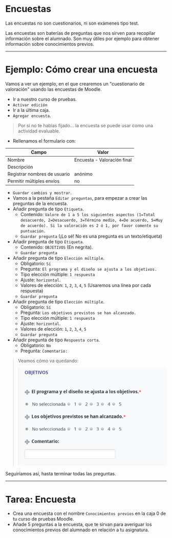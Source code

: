 
# Encuestas

Las encuestas no son cuestionarios, ni son exámenes tipo test.

Las encuestas son baterías de preguntas que nos sirven para recopilar información sobre el alumnado. Son muy útiles por ejemplo para obtener información sobre conocimientos previos.

---

# Ejemplo: Cómo crear una encuesta

Vamos a ver un ejemplo, en el que crearemos un "cuestionario de valoración" usando las encuestas de Moodle.

* Ir a nuestro curso de pruebas.
* `Activar edición`
* Ir a la última caja.
* `Agregar encuesta`.

> Por si no te habías fijado... la encuesta se puede usar como una actividad evaluable.

* Rellenamos el formulario con:

| Campo       | Valor                       |
| ----------- | --------------------------- |
| Nombre      | Encuesta - Valoración final |
| Descripción |  |
| Registrar nombres de usuario | anónimo |
| Permitir múltiples envíos    | no |

* `Guardar cambios y mostrar`.
* Vamos a la pestaña `Editar preguntas`, para empezar a crear las preguntas de la encuesta.
* Añadir pregunta de tipo `Etiqueta`.
    * Contenido: `Valore de 1 a 5 los siguientes aspectos (1=Total desacuerdo, 2=Desacuerdo, 3=Término medio, 4=De acuerdo, 5=Muy de acuerdo). Si la valoración es 2 ó 1, por favor comente su puntuación.`
    * `Guardar pregunta` (¡Lo sé! No es una pregunta es un texto/etiqueta)
* Añadir pregunta de tipo `Etiqueta`.
    * Contenido: `OBJETIVOS` (En negrita).
    * `Guardar pregunta`
* Añadir pregunta de tipo `Elección múltiple`.
    * Obligatorio: `Sí`
    * Pregunta: `El programa y el diseño se ajusta a los objetivos.`
    * Tipo elección múltiple: `1 respuesta`
    * Ajuste: `horizontal`.
    * Valores de elección: `1`, `2`, `3`, `4`, `5` (Usaremos una línea por cada respuesta)
    * `Guardar pregunta`
* Añadir pregunta de tipo `Elección múltiple`.
    * Obligatorio: `Sí`
    * Pregunta: `Los objetivos previstos se han alcanzado.`
    * Tipo elección múltiple: `1 respuesta`
    * Ajuste: `horizontal`.
    * Valores de elección: `1`, `2`, `3`, `4`, `5`
    * `Guardar pregunta`
* Añadir pregunta de tipo `Respuesta corta`.
    * Obligatorio: `No`
    * Pregunta: `Comentario:`

> Veamos cómo va quedando:
>
> ![](./files/encuesta-preguntas.png)

Seguiríamos así, hasta terminar todas las preguntas.

---

# Tarea: Encuesta

* Crea una encuesta con el nombre `Conocimientos previos` en la caja 0 de tu curso de pruebas Moodle.
* Añade 5 preguntas a la encuesta, que te sirvan para averiguar los conocimientos previos del alumnado en relación a tu asignatura.
